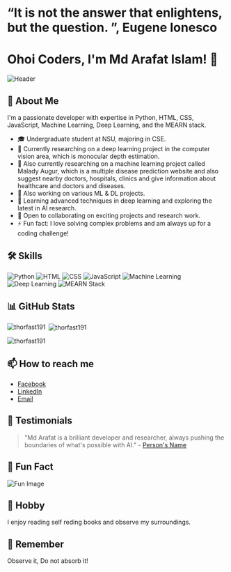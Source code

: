 # “It is not the answer that enlightens, but the question. ”, Eugene Ionesco
     
# Ohoi Coders, I'm Md Arafat Islam! 👋

![Header]([[https://www.anyrgb.com/en-clipart-s3rjg](https://a0.anyrgb.com/pngimg/1146/1162/gulpjs-foreach-loop-shuriken-study-skills-computer-programming-github-computer-security-ninja-knowledge-avatar.png)](https://www.cybersecurity-help.cz/upload/iblock/839/lhfmqxuf7ep2ot0diumwnz4x26js5boy.png))

## 🚀 About Me
I'm a passionate developer with expertise in Python, HTML, CSS, JavaScript, Machine Learning, Deep Learning, and the MEARN stack.

- 🎓 Undergraduate student at NSU, majoring in CSE.
- 🔭 Currently researching on a deep learning project in the computer vision area, which is monocular depth estimation.
- 🔭 Also currently researching on a machine learning project called Malady Augur, which is a multiple disease prediction website and also suggest nearby doctors, hospitals, clinics and give information about healthcare and doctors and diseases.
- 🔭 Also working on various ML & DL projects.
- 🌱 Learning advanced techniques in deep learning and exploring the latest in AI research.
- 👯 Open to collaborating on exciting projects and research work.
- ⚡ Fun fact: I love solving complex problems and am always up for a coding challenge!

## 🛠 Skills

![Python](https://img.shields.io/badge/Python-3776AB?style=for-the-badge&logo=python&logoColor=white)
![HTML](https://img.shields.io/badge/HTML5-E34F26?style=for-the-badge&logo=html5&logoColor=white)
![CSS](https://img.shields.io/badge/CSS3-1572B6?style=for-the-badge&logo=css3&logoColor=white)
![JavaScript](https://img.shields.io/badge/JavaScript-F7DF1E?style=for-the-badge&logo=javascript&logoColor=black)
![Machine Learning](https://img.shields.io/badge/Machine%20Learning-0769AD?style=for-the-badge&logo=tensorflow&logoColor=white)
![Deep Learning](https://img.shields.io/badge/Deep%20Learning-FF6F00?style=for-the-badge&logo=pytorch&logoColor=white)
![MEARN Stack](https://img.shields.io/badge/MEARN%20Stack-339933?style=for-the-badge&logo=node.js&logoColor=white)

## 📊 GitHub Stats

<p><img align="left" src="https://github-readme-stats.vercel.app/api/top-langs?username=thorfast191&show_icons=true&locale=en&layout=compact" alt="thorfast191" /></p>

<p>&nbsp;<img align="center" src="https://github-readme-stats.vercel.app/api?username=thorfast191&show_icons=true&locale=en" alt="thorfast191" /></p>

<p><img align="center" src="https://github-readme-streak-stats.herokuapp.com/?user=thorfast191&" alt="thorfast191" /></p>


## 📫 How to reach me
- [Facebook](https://www.facebook.com/arafat.islam.1804/)
- [LinkedIn](https://www.linkedin.com/in/md-arafat-islam/)
- [Email](mailto:ti2431267@gmail.com)


## 🌟 Testimonials
> "Md Arafat is a brilliant developer and researcher, always pushing the boundaries of what's possible with AI." - [Person's Name](https://www.linkedin.com/in/person-profile)

## 🧩 Fun Fact
![Fun Image](https://wallpapers.com/images/featured-full/funny-coding-9ohy28iermnslcfx.jpg)

## 📖 Hobby 
I enjoy reading self reding books and observe my surroundings.

## 🌱 Remember
Observe it, Do not absorb it!
